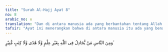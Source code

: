 ```yaml
---
title: "Surah Al-Hajj Ayat 8"
no: 8
arabic_no: ٨
translation: "Dan di antara manusia ada yang berbantahan tentang Allah tanpa ilmu, tanpa petunjuk dan tanpa kitab (wahyu) yang memberi penerangan."
tafsir: "Ayat ini menerangkan bahwa di antara manusia itu ada yang benar-benar bertindak dan berbuat melampaui batas, ada yang membantah serta mengingkari Allah dan sifat-sifat-Nya, tanpa dasar pengetahuan, tanpa argumen yang kuat dan tanpa bimbingan wahyu yang benar. Sikap mereka yang demikian itu semata-mata karena kesombongannya sehingga memalingkan muka dari manusia, yaitu membelakangi orang lain. Hati mereka sudah mati dan tertutup. Sebagaimana firman Allah:\n\nSebenarnya bukan mata itu yang buta, tetapi yang buta ialah hati yang di dalam dada. (al-Hajj/22: 46)\n\nOrang yang demikian itu, jika diberi peringatan mereka tidak akan menerimanya, bahkan mereka bertambah ingkar dan sombong.\n\nAllah berfirman:\n\nDan apabila dibacakan kepadanya ayat-ayat Kami, dia berpaling dengan menyombongkan diri seolah-olah dia belum mendengarnya, seakan-akan ada sumbatan di kedua telinganya, maka gembirakanlah dia dengan azab yang pedih. (Luqman/31: 7)\n\nOrang yang buta mata hatinya dan menyombongkan dirinya, mereka itulah yang telah mengingkari Allah dan adanya Hari Kemudian itu. Maksud mereka adalah untuk menyesatkan dari jalan yang benar sehingga jauh dari Allah.\n\nMenurut sebagian mufasir ayat ini diturunkan sebagai penegasan dan peringatan keras dari Allah kepada orang-orang yang mengingkari dan membantah-Nya, sebagaimana disebutkan pada ayat-ayat yang lalu. Pada ayat 3 dan 4 Surah ini dinyatakan bahwa pemuka-pemuka kaum musyrikin Mekah, terutama Nadhar bin Haris, telah membantah dan mengingkari Allah, tanpa pengetahuan, serta mengikuti godaan setan. Pada ayat ini ditegaskan bahwa Nadhar bin Haris dan kawan-kawannya, serta orang-orang yang bertingkah laku seperti mereka itu, benar-benar membantah dan mengingkari Allah. Dengan demikian ayat ini sesunguhnya memberikan peringatan dan ancaman yang keras kepada mereka, bahwa tindakan-tindakan mereka itu akan menimbulkan akibat yang sangat buruk bagi diri mereka sendiri, yaitu kehinaan di dunia dan di akhirat.\n\nDari ayat-ayat ini dan ayat-ayat sebelumnya dapat dipahami bahwa ada dua hal pokok yang diingkari oleh orang-orang musyrik Mekah itu. Pada ayat yang sebelumnya disebutkan bahwa mereka mengingkari dan membantah adanya hari Kiamat dan hari kebangkitan, sedang pada ayat-ayat ini mereka membantah dan mengingkari adanya Allah dan segala sifat-sifat keagungan dan kebesaran-Nya. Kedua hal ini termasuk rukun iman yang merupakan pokok-pokok yang wajib dipercayai dan diyakini. Karena itu, tindakan mereka tidak saja menimbulkan kerugian bagi diri mereka sendiri, tetapi juga menyesatkan manusia yang lain dari jalan Allah, karena perbuatan mereka itu langsung atau tidak langsung akan mempengaruhi manusia yang lain.\n\nMereka itu di dunia akan memperoleh kehinaan, seperti kehinaan yang dialami Abu Lahab dan istrinya, dan di akhirat akan ditimpa azab neraka yang sangat panas yang menghanguskan tubuh mereka."
---
```

وَمِنَ النَّاسِ مَنْ يُّجَادِلُ فِى اللّٰهِ بِغَيْرِ عِلْمٍ وَّلَا هُدًى وَّلَا كِتٰبٍ مُّنِيْرٍ ۙ